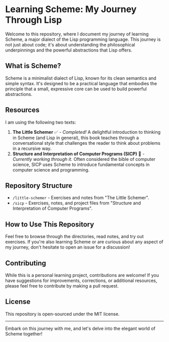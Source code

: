 # Learning Scheme: My Journey Through Lisp

Welcome to this repository, where I document my journey of learning Scheme, a major dialect of the Lisp programming language. This journey is not just about code; it's about understanding the philosophical underpinnings and the powerful abstractions that Lisp offers.

## What is Scheme?

Scheme is a minimalist dialect of Lisp, known for its clean semantics and simple syntax. It's designed to be a practical language that embodies the principle that a small, expressive core can be used to build powerful abstractions.

## Resources

I am using the following two texts:

1. **The Little Schemer** ✅ - _Completed!_ A delightful introduction to thinking in Scheme (and Lisp in general), this book teaches through a conversational style that challenges the reader to think about problems in a recursive way.
2. **Structure and Interpretation of Computer Programs (SICP)** 🚧 - _Currently working through it._ Often considered the bible of computer science, SICP uses Scheme to introduce fundamental concepts in computer science and programming.

## Repository Structure

- `/little-schemer` - Exercises and notes from "The Little Schemer".
- `/sicp` - Exercises, notes, and project files from "Structure and Interpretation of Computer Programs".

## How to Use This Repository

Feel free to browse through the directories, read notes, and try out exercises. If you're also learning Scheme or are curious about any aspect of my journey, don't hesitate to open an issue for a discussion!

## Contributing

While this is a personal learning project, contributions are welcome! If you have suggestions for improvements, corrections, or additional resources, please feel free to contribute by making a pull request.

## License

This repository is open-sourced under the MIT license.

---

Embark on this journey with me, and let's delve into the elegant world of Scheme together!